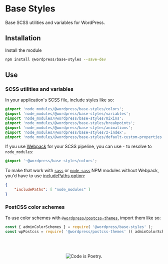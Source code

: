 # Base Styles

Base SCSS utilities and variables for WordPress.

## Installation

Install the module

```bash
npm install @wordpress/base-styles --save-dev
```

## Use

### SCSS utilities and variables

In your application's SCSS file, include styles like so:

```scss
@import 'node_modules/@wordpress/base-styles/colors';
@import 'node_modules/@wordpress/base-styles/variables';
@import 'node_modules/@wordpress/base-styles/mixins';
@import 'node_modules/@wordpress/base-styles/breakpoints';
@import 'node_modules/@wordpress/base-styles/animations';
@import 'node_modules/@wordpress/base-styles/z-index';
@import 'node_modules/@wordpress/base-styles/default-custom-properties';
```

If you use [Webpack](https://webpack.js.org/) for your SCSS pipeline, you can use `~` to resolve to `node_modules`:

```scss
@import '~@wordpress/base-styles/colors';
```

To make that work with [`sass`](https://www.npmjs.com/package/sass) or [`node-sass`](https://www.npmjs.com/package/node-sass) NPM modules without Webpack, you'd have to use [includePaths option](https://sass-lang.com/documentation/js-api#includepaths):

```json
{
	"includePaths": [ "node_modules" ]
}
```

### PostCSS color schemes

To use color schemes with [`@wordpress/postcss-themes`](https://www.npmjs.com/package/@wordpress/postcss-themes), import them like so:

```js
const { adminColorSchemes } = require( '@wordpress/base-styles' );
const wpPostcss = require( '@wordpress/postcss-themes' )( adminColorSchemes )
```

<br/><br/><p align="center"><img src="https://s.w.org/style/images/codeispoetry.png?1" alt="Code is Poetry." /></p>
